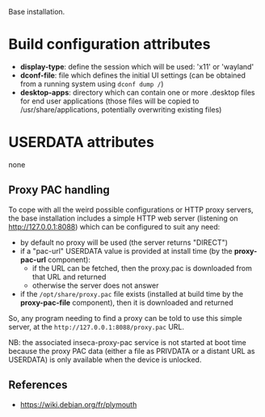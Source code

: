 Base installation.

# Build configuration attributes

- **display-type**: define the session which will be used: 'x11' or 'wayland'
- **dconf-file**: file which defines the initial UI settings (can be obtained from a running system using `dconf dump /`)
- **desktop-apps**: directory which can contain one or more .desktop files for end user applications (those files will be
  copied to /usr/share/applications, potentially overwriting existing files)

# USERDATA attributes

none

## Proxy PAC handling

To cope with all the weird possible configurations or HTTP proxy servers, the base installation includes a simple HTTP web server (listening on http://127.0.0.1:8088) which can be configured to suit any need:

- by default no proxy will be used (the server returns "DIRECT")
- if a "pac-url" USERDATA value is provided at install time (by the **proxy-pac-url** component):
  - if the URL can be fetched, then the proxy.pac is downloaded from that URL and returned
  - otherwise the server does not answer
- if the `/opt/share/proxy.pac` file exists (installed at build time by the **proxy-pac-file** component), then it
  is downloaded and returned

So, any program needing to find a proxy can be told to use this simple server, at the `http://127.0.0.1:8088/proxy.pac` URL.

NB: the associated inseca-proxy-pac service is not started at boot time because the proxy PAC data (either a file as PRIVDATA or a distant URL as USERDATA) is only available when the device is unlocked.

## References

- https://wiki.debian.org/fr/plymouth